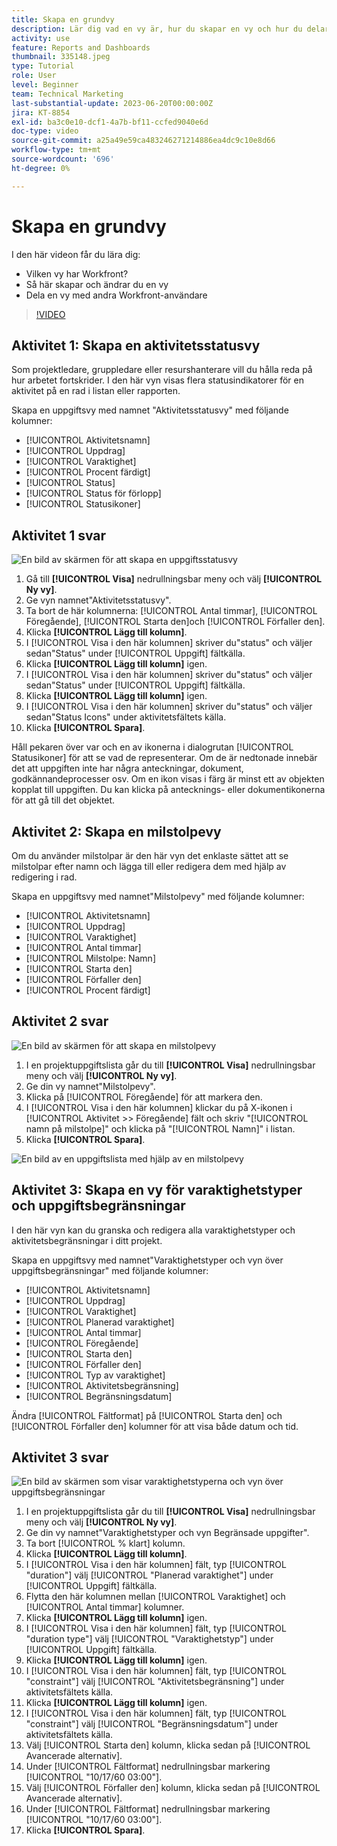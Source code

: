 ```yaml
---
title: Skapa en grundvy
description: Lär dig vad en vy är, hur du skapar en vy och hur du delar en vy med andra användare i Workfront.
activity: use
feature: Reports and Dashboards
thumbnail: 335148.jpeg
type: Tutorial
role: User
level: Beginner
team: Technical Marketing
last-substantial-update: 2023-06-20T00:00:00Z
jira: KT-8854
exl-id: ba3c0e10-dcf1-4a7b-bf11-ccfed9040e6d
doc-type: video
source-git-commit: a25a49e59ca483246271214886ea4dc9c10e8d66
workflow-type: tm+mt
source-wordcount: '696'
ht-degree: 0%

---
```


# Skapa en grundvy

I den här videon får du lära dig:

* Vilken vy har Workfront?
* Så här skapar och ändrar du en vy
* Dela en vy med andra Workfront-användare

>[!VIDEO](https://video.tv.adobe.com/v/335148/?quality=12&learn=on)

## Aktivitet 1: Skapa en aktivitetsstatusvy

Som projektledare, gruppledare eller resurshanterare vill du hålla reda på hur arbetet fortskrider. I den här vyn visas flera statusindikatorer för en aktivitet på en rad i listan eller rapporten.

Skapa en uppgiftsvy med namnet &quot;Aktivitetsstatusvy&quot; med följande kolumner:

* [!UICONTROL Aktivitetsnamn]
* [!UICONTROL Uppdrag]
* [!UICONTROL Varaktighet]
* [!UICONTROL Procent färdigt]
* [!UICONTROL Status]
* [!UICONTROL Status för förlopp]
* [!UICONTROL Statusikoner]

## Aktivitet 1 svar

![En bild av skärmen för att skapa en uppgiftsstatusvy](assets/view-exercise.png)

1. Gå till **[!UICONTROL Visa]** nedrullningsbar meny och välj **[!UICONTROL Ny vy]**.
1. Ge vyn namnet&quot;Aktivitetsstatusvy&quot;.
1. Ta bort de här kolumnerna: [!UICONTROL Antal timmar], [!UICONTROL Föregående], [!UICONTROL Starta den]och [!UICONTROL Förfaller den].
1. Klicka **[!UICONTROL Lägg till kolumn]**.
1. I [!UICONTROL Visa i den här kolumnen] skriver du&quot;status&quot; och väljer sedan&quot;Status&quot; under [!UICONTROL Uppgift] fältkälla.
1. Klicka **[!UICONTROL Lägg till kolumn]** igen.
1. I [!UICONTROL Visa i den här kolumnen] skriver du&quot;status&quot; och väljer sedan&quot;Status&quot; under [!UICONTROL Uppgift] fältkälla.
1. Klicka **[!UICONTROL Lägg till kolumn]** igen.
1. I [!UICONTROL Visa i den här kolumnen] skriver du&quot;status&quot; och väljer sedan&quot;Status Icons&quot; under aktivitetsfältets källa.
1. Klicka **[!UICONTROL Spara]**.

Håll pekaren över var och en av ikonerna i dialogrutan [!UICONTROL Statusikoner] för att se vad de representerar. Om de är nedtonade innebär det att uppgiften inte har några anteckningar, dokument, godkännandeprocesser osv. Om en ikon visas i färg är minst ett av objekten kopplat till uppgiften. Du kan klicka på antecknings- eller dokumentikonerna för att gå till det objektet.

## Aktivitet 2: Skapa en milstolpevy

Om du använder milstolpar är den här vyn det enklaste sättet att se milstolpar efter namn och lägga till eller redigera dem med hjälp av redigering i rad.

Skapa en uppgiftsvy med namnet&quot;Milstolpevy&quot; med följande kolumner:

* [!UICONTROL Aktivitetsnamn]
* [!UICONTROL Uppdrag]
* [!UICONTROL Varaktighet]
* [!UICONTROL Antal timmar]
* [!UICONTROL Milstolpe: Namn]
* [!UICONTROL Starta den]
* [!UICONTROL Förfaller den]
* [!UICONTROL Procent färdigt]


## Aktivitet 2 svar

![En bild av skärmen för att skapa en milstolpevy](assets/view-milestone-exercise-1.png)

1. I en projektuppgiftslista går du till **[!UICONTROL Visa]** nedrullningsbar meny och välj **[!UICONTROL Ny vy]**.
1. Ge din vy namnet&quot;Milstolpevy&quot;.
1. Klicka på [!UICONTROL Föregående] för att markera den.
1. I [!UICONTROL Visa i den här kolumnen] klickar du på X-ikonen i [!UICONTROL Aktivitet >> Föregående] fält och skriv &quot;[!UICONTROL namn på milstolpe]&quot; och klicka på &quot;[!UICONTROL Namn]&quot; i listan.
1. Klicka **[!UICONTROL Spara]**.

![En bild av en uppgiftslista med hjälp av en milstolpevy](assets/view-milestone-exercise-2.png)

## Aktivitet 3: Skapa en vy för varaktighetstyper och uppgiftsbegränsningar

I den här vyn kan du granska och redigera alla varaktighetstyper och aktivitetsbegränsningar i ditt projekt.

Skapa en uppgiftsvy med namnet&quot;Varaktighetstyper och vyn över uppgiftsbegränsningar&quot; med följande kolumner:

* [!UICONTROL Aktivitetsnamn]
* [!UICONTROL Uppdrag]
* [!UICONTROL Varaktighet]
* [!UICONTROL Planerad varaktighet]
* [!UICONTROL Antal timmar]
* [!UICONTROL Föregående]
* [!UICONTROL Starta den]
* [!UICONTROL Förfaller den]
* [!UICONTROL Typ av varaktighet]
* [!UICONTROL Aktivitetsbegränsning]
* [!UICONTROL Begränsningsdatum]

Ändra [!UICONTROL Fältformat] på [!UICONTROL Starta den] och [!UICONTROL Förfaller den] kolumner för att visa både datum och tid.

## Aktivitet 3 svar

![En bild av skärmen som visar varaktighetstyperna och vyn över uppgiftsbegränsningar](assets/view-activity-3.png)

1. I en projektuppgiftslista går du till **[!UICONTROL Visa]** nedrullningsbar meny och välj **[!UICONTROL Ny vy]**.
1. Ge din vy namnet&quot;Varaktighetstyper och vyn Begränsade uppgifter&quot;.
1. Ta bort [!UICONTROL % klart] kolumn.
1. Klicka **[!UICONTROL Lägg till kolumn]**.
1. I [!UICONTROL Visa i den här kolumnen] fält, typ [!UICONTROL &quot;duration&quot;] välj [!UICONTROL &quot;Planerad varaktighet&quot;] under [!UICONTROL Uppgift] fältkälla.
1. Flytta den här kolumnen mellan [!UICONTROL Varaktighet] och [!UICONTROL Antal timmar] kolumner.
1. Klicka **[!UICONTROL Lägg till kolumn]** igen.
1. I [!UICONTROL Visa i den här kolumnen] fält, typ [!UICONTROL &quot;duration type&quot;] välj [!UICONTROL &quot;Varaktighetstyp&quot;] under [!UICONTROL Uppgift] fältkälla.
1. Klicka **[!UICONTROL Lägg till kolumn]** igen.
1. I [!UICONTROL Visa i den här kolumnen] fält, typ [!UICONTROL &quot;constraint&quot;] välj [!UICONTROL &quot;Aktivitetsbegränsning&quot;] under aktivitetsfältets källa.
1. Klicka **[!UICONTROL Lägg till kolumn]** igen.
1. I [!UICONTROL Visa i den här kolumnen] fält, typ [!UICONTROL &quot;constraint&quot;] välj [!UICONTROL &quot;Begränsningsdatum&quot;] under aktivitetsfältets källa.
1. Välj [!UICONTROL Starta den] kolumn, klicka sedan på [!UICONTROL Avancerade alternativ].
1. Under [!UICONTROL Fältformat] nedrullningsbar markering [!UICONTROL &quot;10/17/60 03:00&quot;].
1. Välj [!UICONTROL Förfaller den] kolumn, klicka sedan på [!UICONTROL Avancerade alternativ].
1. Under [!UICONTROL Fältformat] nedrullningsbar markering [!UICONTROL &quot;10/17/60 03:00&quot;].
1. Klicka **[!UICONTROL Spara]**.
